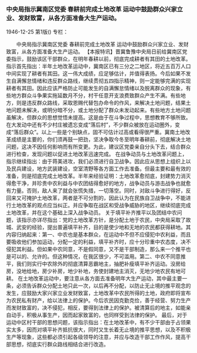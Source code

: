 ### 中央局指示冀南区党委  春耕前完成土地改革  运动中鼓励群众兴家立业、发财致富，从各方面准备大生产运动。

1946-12-25
第1版()
专栏：

　　中央局指示冀南区党委
    春耕前完成土地改革
    运动中鼓励群众兴家立业、发财致富，从各方面准备大生产运动。
    【本报特讯】晋冀鲁豫中央局日前给冀南区党委指示，鼓励该区干部群众，在明年春耕以前，彻底完成耕者有其田的土地改革。
    指示首先指出：半年土地改革运动中，冀南区已有三分之二地区，将近五百万人口中间实现了耕者有其田。这一伟大成绩，应足够估计，并值得表扬。今后如果不发生自满懈怠情绪和违反群众路线，继续贯彻五四指示精神，则一定能够完满的实现耕者有其田。因此应该严格防止可能发生的自满懈怠情绪以及脱离群众的现象，有些地方群众斗争果实拖延数月不分，村干任意开支浪费致群众产生不满。有些地方，则是违反群众路线，采取恩赐代替包办命令的作风，来解决土地问题，结果土地问题未解决，或明分暗不分，或土地分配了群众未发动起来。有些地方土地问题虽解决，但群众的思想觉悟未提高。这是由于在斗争过程中，思想教育不够所致。在大发动中还有不少村庄被遗忘变成“落后村”，不少群众被放在运动圈外，变成“落后群众”。以上一些是个别缺点，固不可估计过高或看得很严重。冀南土地改革成绩是主要的，你们须再鼓一把劲，坚决争取今冬至明年春耕前，彻底解决土地问题，这决不因任何影响而有所变更。为此，建议区党委亲自分头下去，结合群众进行检查，发现问题以促进土地改革迅速完成。
    在战争动员与土地改革问题上，指示继续指出：由于蒋美进攻，我们必须进行自卫战争。因此应从思想上组织上以及民兵建设，地方武装建设，空室清野等各方面工作去准备。但最主要和最有效的准备，则是彻底完成土地改革。半年来经验证明：土地改革愈彻底，封建势力消灭得愈干净，并珍贵中农利益与中农团结得愈好的地方，战争动员与游击战争也就愈有力量。否则，敌人来了就会张慌失措，一切落空。同时，对敌斗争进行得好，反回来又可掩护土地改革，两者是不可分割的，因此认为在民族自卫战争中，不能进行土地改革的观点应当纠正。并应争取在战区和受战争威胁的地区，继续彻底完成土地改革，并在这个基础上深入战争动员。
    关于填平补齐推平以及团结中农问题，该指示亦详尽指出：党的土地改革方针，是分配土地于农民，中央局采取了故城、武安的经验，提出普遍填平补齐，目的是使少地和无地的农民都获得耕地。其内容归纳起来：第一、中农也是基本群众，在运动中不但不应侵犯中农利益，而且要吸收他们参加运动，分配一定的利益，填平补齐时，应十分珍重中农态度，决不侵犯其利益。但如果中农同意，不是假同意，又不是干部制造，那么来一个推平也是可以的、允许的。但这种情况，在我区很少，不可滥用。第二、中农不同意推平，我们则实行中农除外的彻底清算恶霸地主，抽肥补瘦填平补齐运动。没房给房，没地给地，房少补房，地少补地，务使封建地主消灭，无地少地农民有地可耕。
    在土地改革运动中，要注意从各方面去准备明年大生产运动，其中最主要一条，必须告诉群众分配土地只此一次，以后再不分配，以防止无止境的推平观念的发生，应鼓励大家兴家立业发财致富，土地改革中农民所得的土地，政府即将宣布为农民私有财产，给以法律上的保护。今后农民因克勤克俭，善于经营、努力生产而发财致富的，决不侵犯，相反，要得到法律上的保护。被清算后的地主，如能亲自动手，积极从事生产，因而起家致富的，也同样受到法律的保护。
    最后，对于运动中区村干部的思想问题，该指示指出：在土地改革中，有不少干部由于占领果实太多，因而对填平补齐抵抗很大，同时又生长着无止境的推平思想，以及不积极生产等现象，这些都必须引起各级领导的注意，并应与改造干部工作作风，提高干部思想，彻底实行群众路线相结合进行改造。
